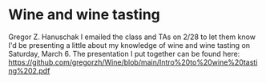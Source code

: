 # Wine and wine tasting

Gregor Z. Hanuschak
I emailed the class and TAs on 2/28 to let them know I'd be presenting a little about my knowledge of wine and wine tasting on Saturday, March 6.  The presentation I put together can be found here: https://github.com/gregorzh/Wine/blob/main/Intro%20to%20wine%20tasting%202.pdf
